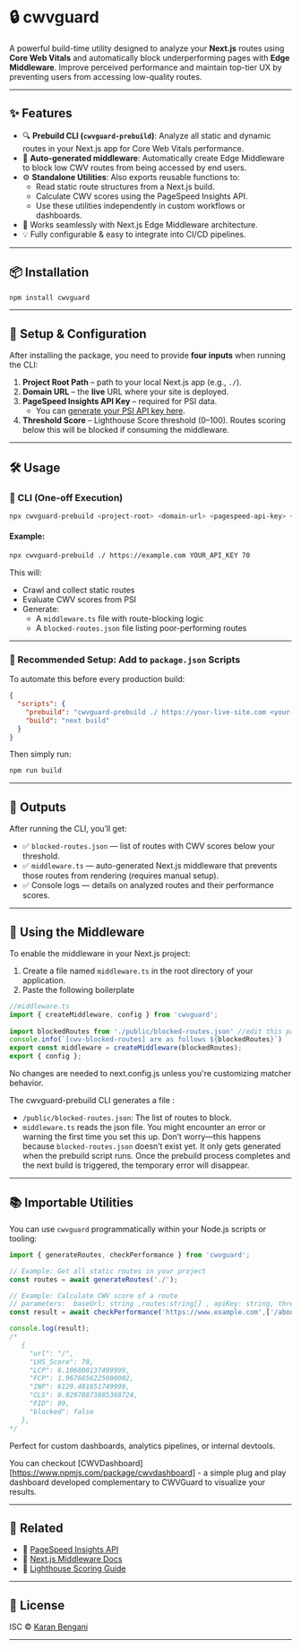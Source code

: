 
# 🔒 cwvguard

A powerful build-time utility designed to analyze your **Next.js** routes using **Core Web Vitals** and automatically block underperforming pages with **Edge Middleware**. Improve perceived performance and maintain top-tier UX by preventing users from accessing low-quality routes.

---

## ✨ Features

- 🔍 **Prebuild CLI (`cwvguard-prebuild`)**: Analyze all static and dynamic routes in your Next.js app for Core Web Vitals performance.
- 🚫 **Auto-generated middleware**: Automatically create Edge Middleware to block low CWV routes from being accessed by end users.
- ⚙️ **Standalone Utilities**: Also exports reusable functions to:
  - Read static route structures from a Next.js build.
  - Calculate CWV scores using the PageSpeed Insights API.
  - Use these utilities independently in custom workflows or dashboards.
- 🔗 Works seamlessly with Next.js Edge Middleware architecture.
- 💡 Fully configurable & easy to integrate into CI/CD pipelines.

---

## 📦 Installation

```bash
npm install cwvguard
```

---

## 🚀 Setup & Configuration

After installing the package, you need to provide **four inputs** when running the CLI:

1. **Project Root Path** – path to your local Next.js app (e.g., `./`).
2. **Domain URL** – the **live** URL where your site is deployed.
3. **PageSpeed Insights API Key** – required for PSI data.
   - You can [generate your PSI API key here](https://developers.google.com/speed/docs/insights/v5/get-started).
4. **Threshold Score** – Lighthouse Score threshold (0–100). Routes scoring below this will be blocked if consuming the middleware.

---

## 🛠️ Usage

### 🔹 CLI (One-off Execution)

```bash
npx cwvguard-prebuild <project-root> <domain-url> <pagespeed-api-key> <threshold>
```

#### Example:

```bash
npx cwvguard-prebuild ./ https://example.com YOUR_API_KEY 70
```

This will:
- Crawl and collect static routes
- Evaluate CWV scores from PSI
- Generate:
  - A `middleware.ts` file with route-blocking logic
  - A `blocked-routes.json` file listing poor-performing routes

---

### 🔹 Recommended Setup: Add to `package.json` Scripts

To automate this before every production build:

```json
{
  "scripts": {
    "prebuild": "cwvguard-prebuild ./ https://your-live-site.com <your-psi-key> 70",
    "build": "next build"
  }
}
```

Then simply run:

```bash
npm run build
```

---

## 📁 Outputs

After running the CLI, you’ll get:

- ✅ `blocked-routes.json` — list of routes with CWV scores below your threshold.
- ✅ `middleware.ts` — auto-generated Next.js middleware that prevents those routes from rendering (requires manual setup).
- ✅ Console logs — details on analyzed routes and their performance scores.

---

## 🧱 Using the Middleware

To enable the middleware in your Next.js project:
1. Create a file named `middleware.ts` in the root directory of your application.
2. Paste the following boilerplate 

```ts
//middleware.ts
import { createMiddleware, config } from 'cwvguard';
 
import blockedRoutes from './public/blocked-routes.json' //edit this path if required
console.info(`[cwv-blocked-routes] are as follows ${blockedRoutes}`)
export const middleware = createMiddleware(blockedRoutes);
export { config };
```
No changes are needed to next.config.js unless you're customizing matcher behavior.

The cwvguard-prebuild CLI generates a file :
- `/public/blocked-routes.json`: The list of routes to block.
- `middleware.ts` reads the json file. You might encounter an error or warning the first time you set this up. Don’t worry—this happens because `blocked-routes.json` doesn’t exist yet. It only gets generated when the prebuild script runs. Once the prebuild process completes and the next build is triggered, the temporary error will disappear.

---

## 📚 Importable Utilities

You can use `cwvguard` programmatically within your Node.js scripts or tooling:

```ts
import { generateRoutes, checkPerformance } from 'cwvguard';

// Example: Get all static routes in your project
const routes = await generateRoutes('./');

// Example: Calculate CWV score of a route 
// parameters:  baseUrl: string ,routes:string[] , apiKey: string, threshold : number 
const result = await checkPerformance('https://www.example.com',['/about'], 'YOUR_API_KEY',50);

console.log(result);
/*
   {
     "url": "/",
     "LHS_Score": 70,
     "LCP": 6.106800137499999,
     "FCP": 1.9676656225000002,
     "INP": 6129.401651749999,
     "CLS": 0.02978873885368724,
     "FID": 89,
     "blocked": false
   },
*/
```

Perfect for custom dashboards, analytics pipelines, or internal devtools.

You can checkout [CWVDashboard][https://www.npmjs.com/package/cwvdashboard] - a simple plug and play dashboard developed complementary to CWVGuard to visualize your results.

---

## 📎 Related

- 🔗 [PageSpeed Insights API](https://developers.google.com/speed/docs/insights/v5/get-started)
- 🔗 [Next.js Middleware Docs](https://nextjs.org/docs/advanced-features/middleware)
- 🔗 [Lighthouse Scoring Guide](https://web.dev/performance-scoring/)

---

## 📃 License

ISC © [Karan Bengani](https://github.com/KaranBengani)

---